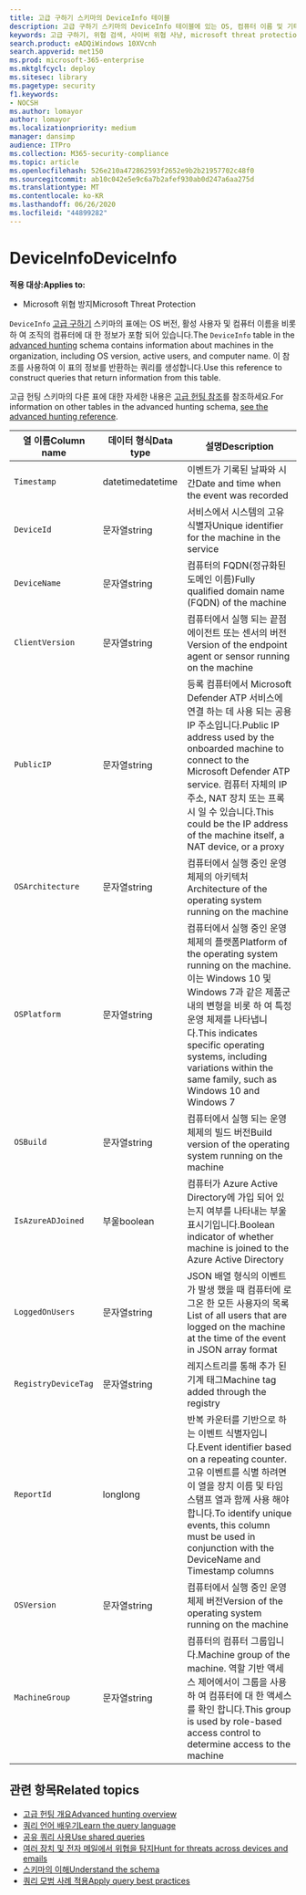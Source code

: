 ```yaml
---
title: 고급 구하기 스키마의 DeviceInfo 테이블
description: 고급 구하기 스키마의 DeviceInfo 테이블에 있는 OS, 컴퓨터 이름 및 기타 컴퓨터 정보에 대해 자세히 알아봅니다.
keywords: 고급 구하기, 위협 검색, 사이버 위협 사냥, microsoft threat protection, microsoft 365, mtp, m365, 검색, 쿼리, 원격 분석, 스키마 참조, kusto, table, description, DeviceInfo, device, machine, OS, 플랫폼, 사용자
search.product: eADQiWindows 10XVcnh
search.appverid: met150
ms.prod: microsoft-365-enterprise
ms.mktglfcycl: deploy
ms.sitesec: library
ms.pagetype: security
f1.keywords:
- NOCSH
ms.author: lomayor
author: lomayor
ms.localizationpriority: medium
manager: dansimp
audience: ITPro
ms.collection: M365-security-compliance
ms.topic: article
ms.openlocfilehash: 526e210a472862593f2652e9b2b21957702c48f0
ms.sourcegitcommit: ab10c042e5e9c6a7b2afef930ab0d247a6aa275d
ms.translationtype: MT
ms.contentlocale: ko-KR
ms.lasthandoff: 06/26/2020
ms.locfileid: "44899282"
---
```

# <a name="deviceinfo"></a><span data-ttu-id="efad2-104">DeviceInfo</span><span class="sxs-lookup"><span data-stu-id="efad2-104">DeviceInfo</span></span>

<span data-ttu-id="efad2-105">**적용 대상:**</span><span class="sxs-lookup"><span data-stu-id="efad2-105">**Applies to:**</span></span>
- <span data-ttu-id="efad2-106">Microsoft 위협 방지</span><span class="sxs-lookup"><span data-stu-id="efad2-106">Microsoft Threat Protection</span></span>



<span data-ttu-id="efad2-107">`DeviceInfo` [고급 구하기](advanced-hunting-overview.md) 스키마의 표에는 OS 버전, 활성 사용자 및 컴퓨터 이름을 비롯 하 여 조직의 컴퓨터에 대 한 정보가 포함 되어 있습니다.</span><span class="sxs-lookup"><span data-stu-id="efad2-107">The `DeviceInfo` table in the [advanced hunting](advanced-hunting-overview.md) schema contains information about machines in the organization, including OS version, active users, and computer name.</span></span> <span data-ttu-id="efad2-108">이 참조를 사용하여 이 표의 정보를 반환하는 쿼리를 생성합니다.</span><span class="sxs-lookup"><span data-stu-id="efad2-108">Use this reference to construct queries that return information from this table.</span></span>

<span data-ttu-id="efad2-109">고급 헌팅 스키마의 다른 표에 대한 자세한 내용은 [고급 헌팅 참조](advanced-hunting-schema-tables.md)를 참조하세요.</span><span class="sxs-lookup"><span data-stu-id="efad2-109">For information on other tables in the advanced hunting schema, [see the advanced hunting reference](advanced-hunting-schema-tables.md).</span></span>

| <span data-ttu-id="efad2-110">열 이름</span><span class="sxs-lookup"><span data-stu-id="efad2-110">Column name</span></span> | <span data-ttu-id="efad2-111">데이터 형식</span><span class="sxs-lookup"><span data-stu-id="efad2-111">Data type</span></span> | <span data-ttu-id="efad2-112">설명</span><span class="sxs-lookup"><span data-stu-id="efad2-112">Description</span></span> |
|-------------|-----------|-------------|
| `Timestamp` | <span data-ttu-id="efad2-113">datetime</span><span class="sxs-lookup"><span data-stu-id="efad2-113">datetime</span></span> | <span data-ttu-id="efad2-114">이벤트가 기록된 날짜와 시간</span><span class="sxs-lookup"><span data-stu-id="efad2-114">Date and time when the event was recorded</span></span> |
| `DeviceId` | <span data-ttu-id="efad2-115">문자열</span><span class="sxs-lookup"><span data-stu-id="efad2-115">string</span></span> | <span data-ttu-id="efad2-116">서비스에서 시스템의 고유 식별자</span><span class="sxs-lookup"><span data-stu-id="efad2-116">Unique identifier for the machine in the service</span></span> |
| `DeviceName` | <span data-ttu-id="efad2-117">문자열</span><span class="sxs-lookup"><span data-stu-id="efad2-117">string</span></span> | <span data-ttu-id="efad2-118">컴퓨터의 FQDN(정규화된 도메인 이름)</span><span class="sxs-lookup"><span data-stu-id="efad2-118">Fully qualified domain name (FQDN) of the machine</span></span> |
| `ClientVersion` | <span data-ttu-id="efad2-119">문자열</span><span class="sxs-lookup"><span data-stu-id="efad2-119">string</span></span> | <span data-ttu-id="efad2-120">컴퓨터에서 실행 되는 끝점 에이전트 또는 센서의 버전</span><span class="sxs-lookup"><span data-stu-id="efad2-120">Version of the endpoint agent or sensor running on the machine</span></span> |
| `PublicIP` | <span data-ttu-id="efad2-121">문자열</span><span class="sxs-lookup"><span data-stu-id="efad2-121">string</span></span> | <span data-ttu-id="efad2-122">등록 컴퓨터에서 Microsoft Defender ATP 서비스에 연결 하는 데 사용 되는 공용 IP 주소입니다.</span><span class="sxs-lookup"><span data-stu-id="efad2-122">Public IP address used by the onboarded machine to connect to the Microsoft Defender ATP service.</span></span> <span data-ttu-id="efad2-123">컴퓨터 자체의 IP 주소, NAT 장치 또는 프록시 일 수 있습니다.</span><span class="sxs-lookup"><span data-stu-id="efad2-123">This could be the IP address of the machine itself, a NAT device, or a proxy</span></span> |
| `OSArchitecture` | <span data-ttu-id="efad2-124">문자열</span><span class="sxs-lookup"><span data-stu-id="efad2-124">string</span></span> | <span data-ttu-id="efad2-125">컴퓨터에서 실행 중인 운영 체제의 아키텍처</span><span class="sxs-lookup"><span data-stu-id="efad2-125">Architecture of the operating system running on the machine</span></span> |
| `OSPlatform` | <span data-ttu-id="efad2-126">문자열</span><span class="sxs-lookup"><span data-stu-id="efad2-126">string</span></span> | <span data-ttu-id="efad2-127">컴퓨터에서 실행 중인 운영 체제의 플랫폼</span><span class="sxs-lookup"><span data-stu-id="efad2-127">Platform of the operating system running on the machine.</span></span> <span data-ttu-id="efad2-128">이는 Windows 10 및 Windows 7과 같은 제품군 내의 변형을 비롯 하 여 특정 운영 체제를 나타냅니다.</span><span class="sxs-lookup"><span data-stu-id="efad2-128">This indicates specific operating systems, including variations within the same family, such as Windows 10 and Windows 7</span></span> |
| `OSBuild` | <span data-ttu-id="efad2-129">문자열</span><span class="sxs-lookup"><span data-stu-id="efad2-129">string</span></span> | <span data-ttu-id="efad2-130">컴퓨터에서 실행 되는 운영 체제의 빌드 버전</span><span class="sxs-lookup"><span data-stu-id="efad2-130">Build version of the operating system running on the machine</span></span> |
| `IsAzureADJoined` | <span data-ttu-id="efad2-131">부울</span><span class="sxs-lookup"><span data-stu-id="efad2-131">boolean</span></span> | <span data-ttu-id="efad2-132">컴퓨터가 Azure Active Directory에 가입 되어 있는지 여부를 나타내는 부울 표시기입니다.</span><span class="sxs-lookup"><span data-stu-id="efad2-132">Boolean indicator of whether machine is joined to the Azure Active Directory</span></span> |
| `LoggedOnUsers` | <span data-ttu-id="efad2-133">문자열</span><span class="sxs-lookup"><span data-stu-id="efad2-133">string</span></span> | <span data-ttu-id="efad2-134">JSON 배열 형식의 이벤트가 발생 했을 때 컴퓨터에 로그온 한 모든 사용자의 목록</span><span class="sxs-lookup"><span data-stu-id="efad2-134">List of all users that are logged on the machine at the time of the event in JSON array format</span></span> |
| `RegistryDeviceTag` | <span data-ttu-id="efad2-135">문자열</span><span class="sxs-lookup"><span data-stu-id="efad2-135">string</span></span> | <span data-ttu-id="efad2-136">레지스트리를 통해 추가 된 기계 태그</span><span class="sxs-lookup"><span data-stu-id="efad2-136">Machine tag added through the registry</span></span> |
| `ReportId` | <span data-ttu-id="efad2-137">long</span><span class="sxs-lookup"><span data-stu-id="efad2-137">long</span></span> | <span data-ttu-id="efad2-138">반복 카운터를 기반으로 하는 이벤트 식별자입니다.</span><span class="sxs-lookup"><span data-stu-id="efad2-138">Event identifier based on a repeating counter.</span></span> <span data-ttu-id="efad2-139">고유 이벤트를 식별 하려면이 열을 장치 이름 및 타임 스탬프 열과 함께 사용 해야 합니다.</span><span class="sxs-lookup"><span data-stu-id="efad2-139">To identify unique events, this column must be used in conjunction with the DeviceName and Timestamp columns</span></span> |
| `OSVersion` | <span data-ttu-id="efad2-140">문자열</span><span class="sxs-lookup"><span data-stu-id="efad2-140">string</span></span> | <span data-ttu-id="efad2-141">컴퓨터에서 실행 중인 운영 체제 버전</span><span class="sxs-lookup"><span data-stu-id="efad2-141">Version of the operating system running on the machine</span></span> |
| `MachineGroup` | <span data-ttu-id="efad2-142">문자열</span><span class="sxs-lookup"><span data-stu-id="efad2-142">string</span></span> | <span data-ttu-id="efad2-143">컴퓨터의 컴퓨터 그룹입니다.</span><span class="sxs-lookup"><span data-stu-id="efad2-143">Machine group of the machine.</span></span> <span data-ttu-id="efad2-144">역할 기반 액세스 제어에서이 그룹을 사용 하 여 컴퓨터에 대 한 액세스를 확인 합니다.</span><span class="sxs-lookup"><span data-stu-id="efad2-144">This group is used by role-based access control to determine access to the machine</span></span> |

## <a name="related-topics"></a><span data-ttu-id="efad2-145">관련 항목</span><span class="sxs-lookup"><span data-stu-id="efad2-145">Related topics</span></span>
- [<span data-ttu-id="efad2-146">고급 헌팅 개요</span><span class="sxs-lookup"><span data-stu-id="efad2-146">Advanced hunting overview</span></span>](advanced-hunting-overview.md)
- [<span data-ttu-id="efad2-147">쿼리 언어 배우기</span><span class="sxs-lookup"><span data-stu-id="efad2-147">Learn the query language</span></span>](advanced-hunting-query-language.md)
- [<span data-ttu-id="efad2-148">공유 쿼리 사용</span><span class="sxs-lookup"><span data-stu-id="efad2-148">Use shared queries</span></span>](advanced-hunting-shared-queries.md)
- [<span data-ttu-id="efad2-149">여러 장치 및 전자 메일에서 위협을 탐지</span><span class="sxs-lookup"><span data-stu-id="efad2-149">Hunt for threats across devices and emails</span></span>](advanced-hunting-query-emails-devices.md)
- [<span data-ttu-id="efad2-150">스키마의 이해</span><span class="sxs-lookup"><span data-stu-id="efad2-150">Understand the schema</span></span>](advanced-hunting-schema-tables.md)
- [<span data-ttu-id="efad2-151">쿼리 모범 사례 적용</span><span class="sxs-lookup"><span data-stu-id="efad2-151">Apply query best practices</span></span>](advanced-hunting-best-practices.md)
